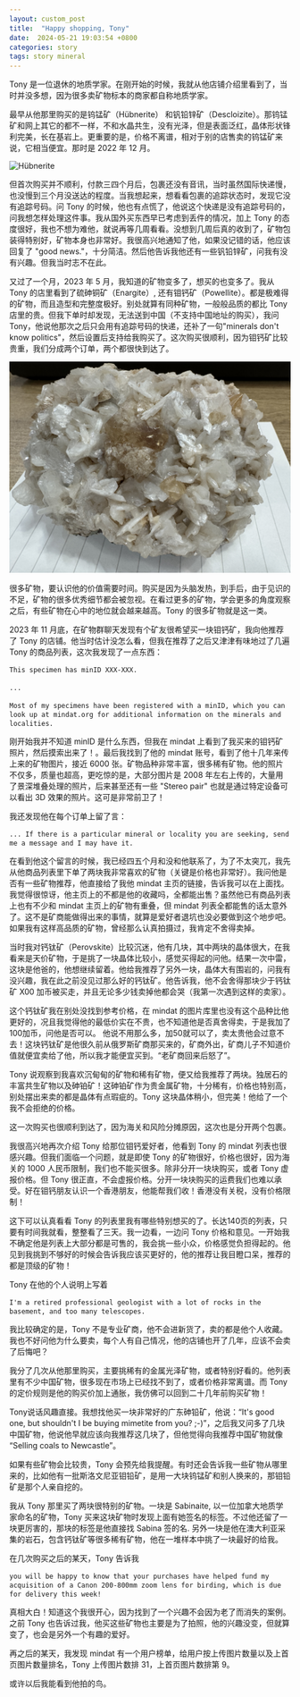 ```yaml
---
layout: custom_post
title:  "Happy shopping, Tony"
date:  2024-05-21 19:03:54 +0800
categories: story
tags: story mineral
---
```



Tony 是一位退休的地质学家。在刚开始的时候，我就从他店铺介绍里看到了，当时并没多想，因为很多卖矿物标本的商家都自称地质学家。

最早从他那里购买的是钨锰矿（Hübnerite） 和钒铅锌矿（Descloizite）。那钨锰矿和网上其它的都不一样，不和水晶共生，没有光泽，但是表面泛红，晶体形状锋利完美，长在基岩上。更重要的是，价格不离谱，相对于别的店售卖的钨锰矿来说，它相当便宜。那时是 2022 年 12 月。

![Hübnerite](/assets/images/2024-05-21/Hübnerite.jpg)

但首次购买并不顺利，付款三四个月后，包裹还没有音讯，当时虽然国际快递慢，也没慢到三个月没送达的程度。当我想起来，想看看包裹的追踪状态时，发现它没有追踪号码。问 Tony 的时候，他也有点慌了，他说这个快递是没有追踪号码的，问我想怎样处理这件事。我从国外买东西早已考虑到丢件的情况，加上 Tony 的态度很好，我也不想为难他，就说再等几周看看。没想到几周后真的收到了，矿物包装得特别好，矿物本身也非常好。我很高兴地通知了他，如果没记错的话，他应该回复了 "good news."，十分简洁。然后他告诉我他还有一些钒铅锌矿，问我有没有兴趣。但我当时志不在此。

又过了一个月，2023 年 5 月，我知道的矿物变多了，想买的也变多了。我从 Tony 的店里看到了硫砷铜矿（Enargite）, 还有钼钙矿（Powellite）。都是极难得的矿物，而且造型和完整度极好。别处就算有同种矿物，一般般品质的都比 Tony 店里的贵。但我下单时却发现，无法送到中国（不支持中国地址的购买），我问 Tony，他说他那次之后只会用有追踪号码的快递，还补了一句"minerals don't know politics"，然后设置后支持给我购买了。这次购买很顺利，因为钼钙矿比较贵重，我们分成两个订单，两个都很快到达了。

![Powellite](/assets/images/2024-05-21/Powellite.jpg)

很多矿物，要认识他的价值需要时间。购买是因为头脑发热，到手后，由于见识的不足，矿物的很多优秀细节都会被忽视。在看过更多的矿物，学会更多的角度观察之后，有些矿物在心中的地位就会越来越高。Tony 的很多矿物就是这一类。

2023 年 11 月底，在矿物群聊天发现有个矿友很希望买一块钼钙矿，我向他推荐了 Tony 的店铺。他当时估计没怎么看，但我在推荐了之后又津津有味地过了几遍 Tony 的商品列表，这次我发现了一点东西：

```
This specimen has minID XXX-XXX.

...

Most of my specimens have been registered with a minID, which you can look up at mindat.org for additional information on the minerals and localities. 
```

刚开始我并不知道 minID 是什么东西，但我在 mindat 上看到了我买来的钼钙矿照片，然后摸索出来了！。最后我找到了他的 mindat 账号，看到了他十几年来传上来的矿物图片，接近 6000 张。矿物品种非常丰富，很多稀有矿物。他的照片不仅多，质量也超高，更吃惊的是，大部分图片是 2008 年左右上传的，大量用了景深堆叠处理的照片，后来甚至还有一些 "Stereo pair" 也就是通过特定设备可以看出 3D 效果的照片。这可是非常前卫了！

我还发现他在每个订单上留了言：

```
... If there is a particular mineral or locality you are seeking, send me a message and I may have it.
```

在看到他这个留言的时候，我已经四五个月和没和他联系了，为了不太突兀，我先从他商品列表里下单了两块我非常喜欢的矿物（关键是价格也非常好）。我问他是否有一些矿物推荐，他直接给了我他 mindat 主页的链接，告诉我可以在上面找。我觉得很惊讶，他主页上的不都是他的收藏吗，全都能出售？虽然他已有商品列表上也有不少和 mindat 主页上的矿物有重叠，但 mindat 列表全都能售的话太意外了。这不是矿商能做得出来的事情，就算是爱好者退坑也没必要做到这个地步吧。如果我有这样高品质的矿物，曾经那么认真拍摄过，我肯定不舍得卖掉。

当时我对钙钛矿（Perovskite）比较沉迷，他有几块，其中两块的晶体很大，在我看来是天价矿物，于是挑了一块晶体比较小，感觉买得起的问他。结果一次中雷，这块是他爸的，他想继续留着。他给我推荐了另外一块，晶体大有围岩的，问我有没兴趣，我在此之前没见过那么好的钙钛矿。他告诉我，他不会舍得那块少于钙钛矿 X00 加币被买走，并且无论多少钱卖掉他都会哭（我第一次遇到这样的卖家）。

这个钙钛矿我在别处没找到参考价格，在 mindat 的图片库里也没有这个品种比他更好的，况且我觉得他的最低价实在不贵，也不知道他是否真舍得卖，于是我加了100加币，问他是否可以。 他说不用那么多，加50就可以了，卖太贵他会过意不去！这块钙钛矿是他很久前从俄罗斯矿商那买来的，矿商外出，矿商儿子不知道价值就便宜卖给了他，所以我才能便宜买到。“老矿商回来后怒了”。

Tony 说观察到我喜欢沉甸甸的矿物和稀有矿物，便又给我推荐了两块。独居石的丰富共生矿物以及砷铂矿！这砷铂矿作为贵金属矿物，十分稀有，价格也特别高，别处摆出来卖的都是晶体有点瑕疵的。Tony 这块晶体稍小，但完美！他给了一个我不会拒绝的价格。

这一次购买也很顺利到达了，因为海关和风险分摊原因，这次也是分开两个包裹。

我很高兴地再次介绍 Tony 给那位钼钙爱好者，他看到 Tony 的 mindat 列表也很感兴趣。但我们面临一个问题，就是即使 Tony 的矿物很好，价格也很好，因为海关的 1000 人民币限制，我们也不能买很多。除非分开一块块购买，或者 Tony 虚报价格。但 Tony 很正直，不会虚报价格。分开一块块购买的运费我们也难以承受。好在钼钙朋友认识一个香港朋友，他能帮我们收！香港没有关税，没有价格限制！

这下可以认真看看 Tony 的列表里我有哪些特别想买的了。长达140页的列表，只要有时间我就看，整整看了三天。我一边看，一边问 Tony 价格和意见。一开始我不确定他是列表上大部分都是可售的，我会挑一些小众，价格感觉负担得起的。他见到我挑到不够好的时候会告诉我应该买更好的，他的推荐让我目瞪口呆，推荐的都是顶级的矿物！

Tony 在他的个人说明上写着

```
I'm a retired professional geologist with a lot of rocks in the basement, and too many telescopes.
```

我比较确定的是，Tony 不是专业矿商，他不会进新货了，卖的都是他个人收藏。我也不好问他为什么要卖，每个人有自己情况，他的店铺也开了几年，应该不会卖了后悔吧？

我分了几次从他那里购买，主要挑稀有的金属光泽矿物，或者特别好看的。他列表里有不少中国矿物，很多现在市场上已经找不到了，或者价格非常离谱。而 Tony 的定价规则是他的购买价加上通胀，我仿佛可以回到二十几年前购买矿物！

Tony说话风趣直接。我想找他买一块非常好的广东砷铅矿，他说：“It's good one, but shouldn't I be buying mimetite from you? ;-)”，之后我又问多了几块中国矿物，他说他早就应该向我推荐这几块了，但他觉得向我推荐中国矿物就像 “Selling coals to Newcastle”。

如果有些矿物会比较贵，Tony 会预先给我提醒。有时还会告诉我一些矿物从哪里来的，比如他有一批斯洛文尼亚钼铅矿，是用一大块钨锰矿和别人换来的，那钼铅矿是那个人亲自挖的。

我从 Tony 那里买了两块很特别的矿物。一块是 Sabinaite, 以一位加拿大地质学家命名的矿物，Tony 买来这块矿物时发现上面有她签名的标签。不过他还留了一块更厉害的，那块的标签是他直接找 Sabina 签的名. 另外一块是他在澳大利亚采集的岩石，包含钙钛矿等很多稀有矿物，他在一堆样本中挑了一块最好的给我。

在几次购买之后的某天，Tony 告诉我 

```
you will be happy to know that your purchases have helped fund my acquisition of a Canon 200-800mm zoom lens for birding, which is due for delivery this week!
```

真相大白！知道这个我很开心，因为找到了一个兴趣不会因为老了而消失的案例。之前 Tony 也告诉过我，他买这些矿物也主要是为了拍照，他的兴趣没变，但就算变了，也会是另外一个有趣的爱好。

再之后的某天，我发现 mindat 有一个用户榜单，给用户按上传图片数量以及上首页图片数量排名，Tony 上传图片数排 31，上首页图片数排第 9。

或许以后我能看到他拍的鸟。
